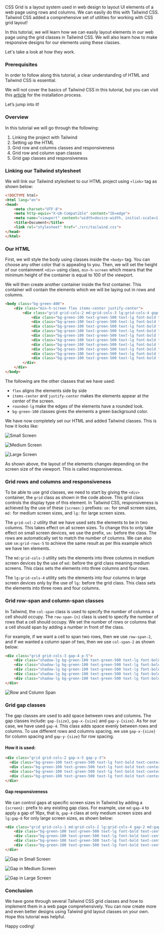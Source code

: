 CSS Grid is a layout system used in web design to layout UI elements of a web page using rows and columns. We can easily do this with Tailwind CSS. Tailwind CSS added a comprehensive set of utilities for working with CSS grid layout! 

In this tutorial, we will learn how we can easily layout elements in our web page using the grid classes in Tailwind CSS. We will also learn how to make responsive designs for our elements using these classes.

Let's take a look at how they work.

### Prerequisites
In order to follow along this tutorial, a clear understanding of HTML and Tailwind CSS is essential.

We will not cover the basics of Tailwind CSS in this tutorial, but you can visit this [article](https://www.section.io/engineering-education/introduction-to-tailwind-css/) for the installation process.

Let’s jump into it!

### Overview
In this tutorial we will go through the following:

1. Linking the project with Tailwind
2. Setting up the HTML
3. Grid row and columns classes and responsiveness
4. Grid row and column span classes
5. Grid gap classes and responsiveness

### Linking our Tailwind stylesheet
We will link our Tailwind stylesheet to our HTML project using `<link>` tag as shown below:

```html
<!DOCTYPE html>
<html lang="en">
<head>
    <meta charset="UTF-8">
    <meta http-equiv="X-UA-Compatible" content="IE=edge">
    <meta name="viewport" content="width=device-width, initial-scale=1.0">
    <title>Document</title>
    <link rel="stylesheet" href="./src/tailwind.css">
</head>
</html>
```

### Our HTML

First, we will style the body using classes inside the `<body>` tag. You can choose any other color that is appealing to you. Then, we will set the height of our containment `<div>` using class, `min-h-screen` which means that the minimum height of the container is equal to 100 of the viewport.

We will then create another container inside the first container. This container will contain the elements which we will be laying out in rows and columns.

```html
<body class="bg-green-400">
    <div class="min-h-screen flex items-center justify-center">
        <div class="grid grid-cols-2 md:grid-cols-3 lg:grid-cols-4 gap-4 p-5">
            <div class="bg-green-100 text-green-500 text-lg font-bold text-center p-10 rounded-lg">1</div>
            <div class="bg-green-100 text-green-500 text-lg font-bold text-center p-10 rounded-lg">2</div>
            <div class="bg-green-100 text-green-500 text-lg font-bold text-center p-10 rounded-lg">3</div>
            <div class="bg-green-100 text-green-500 text-lg font-bold text-center p-10 rounded-lg">4</div>
            <div class="bg-green-100 text-green-500 text-lg font-bold text-center p-10 rounded-lg">5</div>
            <div class="bg-green-100 text-green-500 text-lg font-bold text-center p-10 rounded-lg">6</div>
            <div class="bg-green-100 text-green-500 text-lg font-bold text-center p-10 rounded-lg">7</div>
            <div class="bg-green-100 text-green-500 text-lg font-bold text-center p-10 rounded-lg">8</div>
            <div class="bg-green-100 text-green-500 text-lg font-bold text-center p-10 rounded-lg">9</div>
            <div class="bg-green-100 text-green-500 text-lg font-bold text-center p-10 rounded-lg">10</div>
        </div>
    </div>
</body>
```

The following are the other classes that we have used: 
 - `flex` aligns the elements side by side
 - `items-center` and `justify-center` makes the elements appear at the center of the screen.
 - `rounded-lg` make the edges of the elements have a rounded look.
 - `bg-green-100` classes gives the elements a green background color.

We have now completely set our HTML and added Tailwind classes. This is how it looks like:

![Small Screen](/engineering-education/using-tailwind-grid-classes/image-sm.png)

![Medium Screen](/engineering-education/using-tailwind-grid-classes/image-md.png)

![Large Screen](/engineering-education/using-tailwind-grid-classes/image-lg.png)

As shown above, the layout of the elements changes depending on the screen size of the viewport. This is called responsiveness.

### Grid rows and columns and responsiveness
To be able to use grid classes, we need to start by giving the `<div>` container,  the `grid` class as shown in the code above. This grid class controls the display type of this element.
In Tailwind CSS, responsiveness is achieved by the use of these `{screen:}` prefixes: `sm:` for small screen sizes, `md:` for medium screen sizes, and `lg:` for large screen sizes.

The `grid-col-2` utility that we have used sets the elements to be in two columns. This takes effect on all screen sizes. To change this to only take effect on small screen devices, we use the prefix, `sm:` before the class. The rows are automatically set to match the number of columns. We can also use `sm:grid-rows-5` to achieve the same result as per this example which we have ten elements.

The `md:grid-cols-3` utility sets the elements into three columns in medium screen devices by the use of `md:` before the grid class meaning medium screens. This class sets the elements into three columns and four rows.

The `lg:grid-cols-4` utility sets the elements into four columns in large screen devices only by the use of `lg:` before the grid class. This class sets the elements into three rows and four columns.

### Grid row-span and column-span classes
In Tailwind, the `col-span` class is used to specify the number of columns a cell should occupy. The `row-span-{n}` class is used to specify the number of rows that a cell should occupy. We set the number of rows or columns that a cell should span by adding a number in front of the class.

For example, if we want a cell to span two rows, then we use `row-span-2`, and if we wanted a column span of two, then we use `col-span-2` as shown below:

```html
<div class="grid grid-cols-3 gap-4 p-5">
    <div class="shadow-lg bg-green-100 text-green-500 text-lg font-bold text-center p-10 rounded-lg row-span-2">1</div>
    <div class="shadow-lg bg-green-100 text-green-500 text-lg font-bold text-center p-10 rounded-lg">2</div>
    <div class="shadow-lg bg-green-100 text-green-500 text-lg font-bold text-center p-10 rounded-lg row-span-2">3</div>
    <div class="shadow-lg bg-green-100 text-green-500 text-lg font-bold text-center p-10 rounded-lg">4</div>
    <div class="shadow-lg bg-green-100 text-green-500 text-lg font-bold text-center p-10 rounded-lg col-span-3">5</div>
</div>
```

![Row and Column Span](/engineering-education/using-tailwind-grid-classes/row-and-column-span.png)

### Grid gap classes
The gap classes are used to add space between rows and columns. The gap classes include: `gap-{size}`, `gap-x-{size}` and `gap-y-{size}`. 
As for our case, we have used `gap-4`. This class adds space evenly between rows and columns. To use different rows and columns spacing, we use `gap-x-{size}` for column spacing and `gap-y-{size}` for row spacing. 

#### How it is used:
```html
<div class="grid grid-cols-2 gap-x-5 gap-y-3">
  <div class="bg-green-100 text-green-500 text-lg font-bold text-center p-14 rounded-lg">1</div>
  <div class="bg-green-100 text-green-500 text-lg font-bold text-center p-14 rounded-lg">2</div>
  <div class="bg-green-100 text-green-500 text-lg font-bold text-center p-14 rounded-lg">3</div>
  <div class="bg-green-100 text-green-500 text-lg font-bold text-center p-14 rounded-lg">4</div>
</div>
```

#### Gap responsiveness
We can control gaps at specific screen sizes in Tailwind by adding a `{screen}:` prefix to any existing gap class. For example, use `md:gap-4` to apply a gap of 16px, that is, `gap-4` class at only medium screen sizes and `lg:gap-6` for  only large screen sizes, as shown below:

```html
<div class="grid grid-cols-1 md:grid-cols-2 lg:grid-cols-4 gap-2 md:gap-4 lg:gap-6 p-5">
    <div class="bg-green-100 text-green-500 text-lg font-bold text-center p-14 rounded-lg">1</div>
    <div class="bg-green-100 text-green-500 text-lg font-bold text-center p-14 rounded-lg">2</div>
    <div class="bg-green-100 text-green-500 text-lg font-bold text-center p-14 rounded-lg">3</div>
    <div class="bg-green-100 text-green-500 text-lg font-bold text-center p-14 rounded-lg">4</div>
</div>
```

![Gap in Small Screen](/engineering-education/using-tailwind-grid-classes/gap-sm.png)

![Gap in Medium Screen](/engineering-education/using-tailwind-grid-classes/gap-md.png)

![Gap in Large Screen](/engineering-education/using-tailwind-grid-classes/gap-lg.png)

### Conclusion
We have gone through several Tailwind CSS grid classes and how to implement them in a web page comprehensively. You can now create more and even better designs using Talwind grid layout classes on your own. Hope this tutorial was helpful.

Happy coding!
